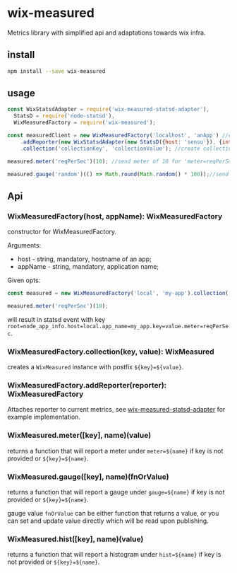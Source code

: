 # wix-measured

Metrics library with simplified api and adaptations towards wix infra.

## install

```bash
npm install --save wix-measured
```

## usage

```js
const WixStatsdAdapter = require('wix-measured-statsd-adapter'),
  StatsD = require('node-statsd'),
  WixMeasuredFactory = require('wix-measured');

const measuredClient = new WixMeasuredFactory('localhost', 'anApp') //crete factory
    .addReporter(new WixStatsdAdapter(new StatsD({host: 'sensu'}), {interval: 2000})) //add statsd reporter
    .collection('collectionKey', 'collectionValue'); //create collection

measured.meter('reqPerSec')(10); //send meter of 10 for 'meter=reqPerSec'.

measured.gauge('random')(() => Math.round(Math.random() * 100));//send gauge for every reporter interval on key 'gauge=random'
```

## Api

### WixMeasuredFactory(host, appName): WixMeasuredFactory
constructor for WixMeasuredFactory.

Arguments:
  - host - string, mandatory, hostname of an app;
  - appName - string, mandatory, application name;
 
Given opts:

```js
const measured = new WixMeasuredFactory('local', 'my-app').collection('key', 'value');

measured.meter('reqPerSec')(10);
```

will result in statsd event with key `root=node_app_info.host=local.app_name=my_app.key=value.meter=reqPerSec`.

### WixMeasuredFactory.collection(key, value): WixMeasured
creates a `WixMeasured` instance with postfix `${key}=${value}`.

### WixMeasuredFactory.addReporter(reporter): WixMeasuredFactory
Attaches reporter to current metrics, see [wix-measured-statsd-adapter](../wix-measured-statsd-adapter) for example implementation.

### WixMeasured.meter([key], name)(value)
returns a function that will report a meter under `meter=${name}` if key is not provided or `${key}=${name}`.

### WixMeasured.gauge([key], name)(fnOrValue)
returns a function that will report a gauge under `gauge=${name}` if key is not provided or `${key}=${name}`.

gauge value `fnOrValue` can be either function that returns a value, or you can set and update value directly which will be read upon publishing.

### WixMeasured.hist([key], name)(value)
returns a function that will report a histogram under `hist=${name}` if key is not provided or `${key}=${name}`.